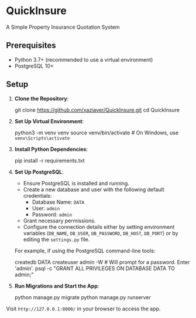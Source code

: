 # QuickInsure

A Simple Property Insurance Quotation System

## Prerequisites

- Python 3.7+ (recommended to use a virtual environment)
- PostgreSQL 10+ 

## Setup

1. **Clone the Repository**:
   
   git clone https://github.com/xaziaver/QuickInsure.git
   cd QuickInsure

2. **Set Up Virtual Environment**:

   python3 -m venv venv
   source venv/bin/activate  # On Windows, use `venv\Scripts\activate`

3. **Install Python Dependencies**:

   pip install -r requirements.txt

4. **Set Up PostgreSQL**:
   
   - Ensure PostgreSQL is installed and running.
   - Create a new database and user with the following default credentials:
     - Database Name: `DATA`
     - User: `admin`
     - Password: `admin`
   - Grant necessary permissions.
   - Configure the connection details either by setting environment variables (`DB_NAME`, `DB_USER`, `DB_PASSWORD`, `DB_HOST`, `DB_PORT`) or by editing the `settings.py` file.
   
   For example, if using the PostgreSQL command-line tools:

   createdb DATA
   createuser admin -W  # Will prompt for a password. Enter 'admin'.
   psql -c "GRANT ALL PRIVILEGES ON DATABASE DATA TO admin;"

5. **Run Migrations and Start the App**:

   python manage.py migrate
   python manage.py runserver

Visit `http://127.0.0.1:8000/` in your browser to access the app.